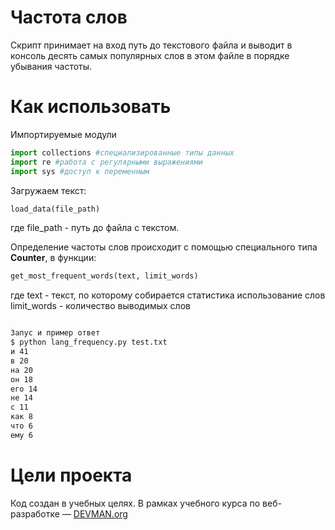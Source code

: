 # Частота слов

Скрипт принимает на вход путь до текстового файла и выводит в консоль десять
самых популярных слов в этом файле в порядке убывания частоты.

# Как использовать

Импортируемые модули
```python
import collections #специализированные типы данных
import re #работа с регулярными выражениями
import sys #доступ к переменным
```

Загружаем текст:
```python
load_data(file_path)
```
где
  file_path - путь до файла с текстом.

Определение частоты слов происходит с помощью специального типа **Counter**, в функции:
```python
get_most_frequent_words(text, limit_words)
```
где
  text - текст, по которому собирается статистика использование слов
  limit_words - количество выводимых слов

```bash

Запус и пример ответ
$ python lang_frequency.py test.txt
и 41
в 20
на 20
он 18
его 14
не 14
с 11
как 8
что 6
ему 6
```

# Цели проекта

Код создан в учебных целях. В рамках учебного курса по веб-разработке ― [DEVMAN.org](https://devman.org)
